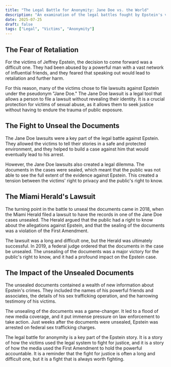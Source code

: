 ```yaml
---
title: "The Legal Battle for Anonymity: Jane Doe vs. the World"
description: "An examination of the legal battles fought by Epstein's victims to protect their anonymity, and the importance of the 'Jane Doe' lawsuit in the fight for justice."
date: 2025-07-25
draft: false
tags: ["Legal", "Victims", "Anonymity"]
---
```


## The Fear of Retaliation

For the victims of Jeffrey Epstein, the decision to come forward was a difficult one. They had been abused by a powerful man with a vast network of influential friends, and they feared that speaking out would lead to retaliation and further harm.

For this reason, many of the victims chose to file lawsuits against Epstein under the pseudonym "Jane Doe." The Jane Doe lawsuit is a legal tool that allows a person to file a lawsuit without revealing their identity. It is a crucial protection for victims of sexual abuse, as it allows them to seek justice without having to endure the trauma of public exposure.

## The Fight to Unseal the Documents

The Jane Doe lawsuits were a key part of the legal battle against Epstein. They allowed the victims to tell their stories in a safe and protected environment, and they helped to build a case against him that would eventually lead to his arrest.

However, the Jane Doe lawsuits also created a legal dilemma. The documents in the cases were sealed, which meant that the public was not able to see the full extent of the evidence against Epstein. This created a tension between the victims' right to privacy and the public's right to know.

## The Miami Herald's Lawsuit

The turning point in the battle to unseal the documents came in 2018, when the Miami Herald filed a lawsuit to have the records in one of the Jane Doe cases unsealed. The Herald argued that the public had a right to know about the allegations against Epstein, and that the sealing of the documents was a violation of the First Amendment.

The lawsuit was a long and difficult one, but the Herald was ultimately successful. In 2019, a federal judge ordered that the documents in the case be unsealed. The unsealing of the documents was a major victory for the public's right to know, and it had a profound impact on the Epstein case.

## The Impact of the Unsealed Documents

The unsealed documents contained a wealth of new information about Epstein's crimes. They included the names of his powerful friends and associates, the details of his sex trafficking operation, and the harrowing testimony of his victims.

The unsealing of the documents was a game-changer. It led to a flood of new media coverage, and it put immense pressure on law enforcement to take action. Just weeks after the documents were unsealed, Epstein was arrested on federal sex trafficking charges.

The legal battle for anonymity is a key part of the Epstein story. It is a story of how the victims used the legal system to fight for justice, and it is a story of how the media used the First Amendment to hold the powerful accountable. It is a reminder that the fight for justice is often a long and difficult one, but it is a fight that is always worth fighting.
